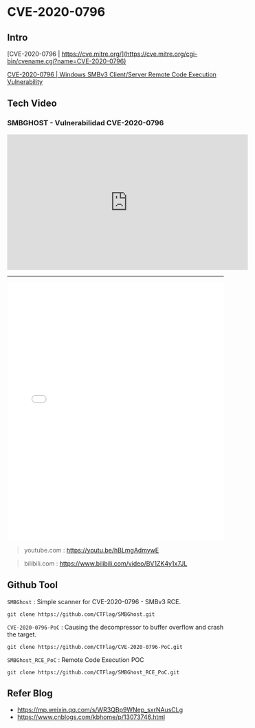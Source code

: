 # CVE-2020-0796

## Intro
[CVE-2020-0796 | https://cve.mitre.org/](https://cve.mitre.org/cgi-bin/cvename.cgi?name=CVE-2020-0796)

[CVE-2020-0796 | Windows SMBv3 Client/Server Remote Code Execution Vulnerability](https://portal.msrc.microsoft.com/en-US/security-guidance/advisory/CVE-2020-0796)


## Tech Video
### SMBGHOST - Vulnerabilidad CVE-2020-0796
<iframe width="560" height="315" src="https://www.youtube.com/embed/hBLmgAdmywE" frameborder="0" allow="accelerometer; autoplay; clipboard-write; encrypted-media; gyroscope; picture-in-picture" allowfullscreen></iframe>

---

<iframe width="100%" height="600" src="//player.bilibili.com/player.html?aid=883494718&bvid=BV1ZK4y1x7JL&cid=200038370&page=1&as_wide=1&high_quality=1" scrolling="no" border="0" frameborder="no" framespacing="0" allowfullscreen="true"> </iframe>

> youtube.com : https://youtu.be/hBLmgAdmywE

> bilibili.com : https://www.bilibili.com/video/BV1ZK4y1x7JL


## Github Tool
`SMBGhost` : Simple scanner for CVE-2020-0796 - SMBv3 RCE.
```
git clone https://github.com/CTFlag/SMBGhost.git
```

`CVE-2020-0796-PoC` : Causing the decompressor to buffer overflow and crash the target.
```
git clone https://github.com/CTFlag/CVE-2020-0796-PoC.git
```

`SMBGhost_RCE_PoC` : Remote Code Execution POC
```
git clone https://github.com/CTFlag/SMBGhost_RCE_PoC.git
```


## Refer Blog
* https://mp.weixin.qq.com/s/WR3QBp9WNep_sxrNAusCLg
* https://www.cnblogs.com/kbhome/p/13073746.html
